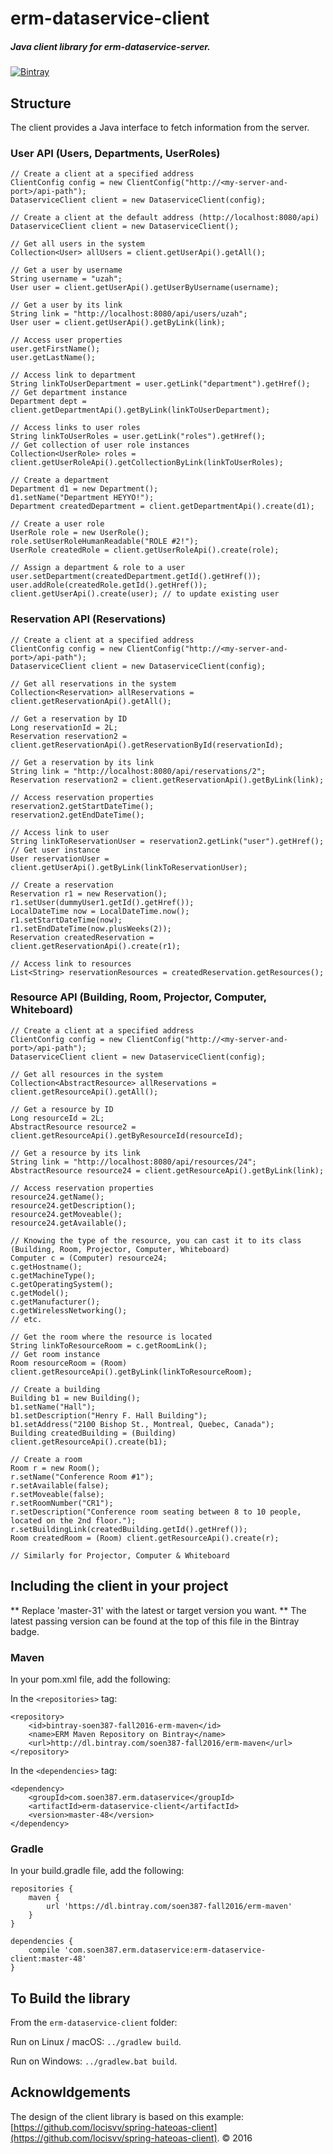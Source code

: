 # erm-dataservice-client

##### Java client library for erm-dataservice-server.

[ ![Bintray](https://api.bintray.com/packages/soen387-fall2016/erm-maven/erm-dataservice-client/images/download.svg) ](https://bintray.com/soen387-fall2016/erm-maven/erm-dataservice-client/_latestVersion)

## Structure

The client provides a Java interface to fetch information from the server.

### User API (Users, Departments, UserRoles)
```
// Create a client at a specified address
ClientConfig config = new ClientConfig("http://<my-server-and-port>/api-path");
DataserviceClient client = new DataserviceClient(config);

// Create a client at the default address (http://localhost:8080/api)
DataserviceClient client = new DataserviceClient();

// Get all users in the system
Collection<User> allUsers = client.getUserApi().getAll();

// Get a user by username
String username = "uzah";
User user = client.getUserApi().getUserByUsername(username);

// Get a user by its link
String link = "http://localhost:8080/api/users/uzah";
User user = client.getUserApi().getByLink(link);

// Access user properties
user.getFirstName();
user.getLastName();

// Access link to department
String linkToUserDepartment = user.getLink("department").getHref();
// Get department instance
Department dept = client.getDepartmentApi().getByLink(linkToUserDepartment);

// Access links to user roles
String linkToUserRoles = user.getLink("roles").getHref();
// Get collection of user role instances
Collection<UserRole> roles = client.getUserRoleApi().getCollectionByLink(linkToUserRoles);

// Create a department
Department d1 = new Department();
d1.setName("Department HEYYO!");
Department createdDepartment = client.getDepartmentApi().create(d1);

// Create a user role
UserRole role = new UserRole();
role.setUserRoleHumanReadable("ROLE #2!");
UserRole createdRole = client.getUserRoleApi().create(role);

// Assign a department & role to a user
user.setDepartment(createdDepartment.getId().getHref());
user.addRole(createdRole.getId().getHref());
client.getUserApi().create(user); // to update existing user

```

### Reservation API (Reservations)
```
// Create a client at a specified address
ClientConfig config = new ClientConfig("http://<my-server-and-port>/api-path");
DataserviceClient client = new DataserviceClient(config);

// Get all reservations in the system
Collection<Reservation> allReservations = client.getReservationApi().getAll();

// Get a reservation by ID
Long reservationId = 2L;
Reservation reservation2 = client.getReservationApi().getReservationById(reservationId);

// Get a reservation by its link
String link = "http://localhost:8080/api/reservations/2";
Reservation reservation2 = client.getReservationApi().getByLink(link);

// Access reservation properties
reservation2.getStartDateTime();
reservation2.getEndDateTime();

// Access link to user
String linkToReservationUser = reservation2.getLink("user").getHref();
// Get user instance
User reservationUser = client.getUserApi().getByLink(linkToReservationUser);

// Create a reservation
Reservation r1 = new Reservation();
r1.setUser(dummyUser1.getId().getHref());
LocalDateTime now = LocalDateTime.now();
r1.setStartDateTime(now);
r1.setEndDateTime(now.plusWeeks(2));
Reservation createdReservation = client.getReservationApi().create(r1);

// Access link to resources
List<String> reservationResources = createdReservation.getResources();

```

### Resource API (Building, Room, Projector, Computer, Whiteboard)
```
// Create a client at a specified address
ClientConfig config = new ClientConfig("http://<my-server-and-port>/api-path");
DataserviceClient client = new DataserviceClient(config);

// Get all resources in the system
Collection<AbstractResource> allReservations = client.getResourceApi().getAll();

// Get a resource by ID
Long resourceId = 2L;
AbstractResource resource2 = client.getResourceApi().getByResourceId(resourceId);

// Get a resource by its link
String link = "http://localhost:8080/api/resources/24";
AbstractResource resource24 = client.getResourceApi().getByLink(link);

// Access reservation properties
resource24.getName();
resource24.getDescription();
resource24.getMoveable();
resource24.getAvailable();

// Knowing the type of the resource, you can cast it to its class (Building, Room, Projector, Computer, Whiteboard)
Computer c = (Computer) resource24;
c.getHostname();
c.getMachineType();
c.getOperatingSystem();
c.getModel();
c.getManufacturer();
c.getWirelessNetworking();
// etc.

// Get the room where the resource is located
String linkToResourceRoom = c.getRoomLink();
// Get room instance
Room resourceRoom = (Room) client.getResourceApi().getByLink(linkToResourceRoom);

// Create a building
Building b1 = new Building();
b1.setName("Hall");
b1.setDescription("Henry F. Hall Building");
b1.setAddress("2100 Bishop St., Montreal, Quebec, Canada");
Building createdBuilding = (Building) client.getResourceApi().create(b1);

// Create a room
Room r = new Room();
r.setName("Conference Room #1");
r.setAvailable(false);
r.setMoveable(false);
r.setRoomNumber("CR1");
r.setDescription("Conference room seating between 8 to 10 people, located on the 2nd floor.");
r.setBuildingLink(createdBuilding.getId().getHref());
Room createdRoom = (Room) client.getResourceApi().create(r);

// Similarly for Projector, Computer & Whiteboard

```


## Including the client in your project
** Replace 'master-31' with the latest or target version you want.
** The latest passing version can be found at the top of this file in the Bintray badge.

### Maven
In your pom.xml file, add the following:

In the ```<repositories>``` tag:
```
<repository>
    <id>bintray-soen387-fall2016-erm-maven</id>
    <name>ERM Maven Repository on Bintray</name>
    <url>http://dl.bintray.com/soen387-fall2016/erm-maven</url>
</repository>
```

In the ```<dependencies>``` tag:
```
<dependency>
    <groupId>com.soen387.erm.dataservice</groupId>
    <artifactId>erm-dataservice-client</artifactId>
    <version>master-48</version>
</dependency>
```

### Gradle
In your build.gradle file, add the following:

```
repositories {
    maven {
        url 'https://dl.bintray.com/soen387-fall2016/erm-maven'
    }
}    

dependencies {
    compile 'com.soen387.erm.dataservice:erm-dataservice-client:master-48'
}
```


## To Build the library

From the ```erm-dataservice-client``` folder:

Run on Linux / macOS: ```../gradlew build```.

Run on Windows: ```../gradlew.bat build```.


## Acknowldgements

The design of the client library is based on this example: [https://github.com/locisvv/spring-hateoas-client](https://github.com/locisvv/spring-hateoas-client).
&copy; 2016
